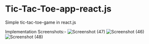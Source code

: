 # Tic-Tac-Toe-app-react.js
 Simple tic-tac-toe-game in react.js
 
 
 Implementation Screenshots:-
 ![Screenshot (47)](https://user-images.githubusercontent.com/46490850/132244878-c7d7c28b-e1d2-4858-8c94-862ba6e7fac9.png)
![Screenshot (46)](https://user-images.githubusercontent.com/46490850/132244886-0e835e36-5099-4701-a4c0-b8879ea4a025.png)
![Screenshot (48)](https://user-images.githubusercontent.com/46490850/132244889-162d5b1f-3feb-4742-b56b-b5e8703deb4e.png)

